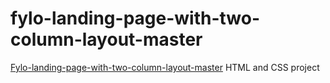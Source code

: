 # fylo-landing-page-with-two-column-layout-master
<a href="">Fylo-landing-page-with-two-column-layout-master<a> HTML and CSS project
